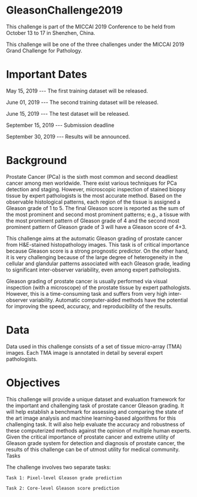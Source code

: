 # GleasonChallenge2019
  This challenge is part of the MICCAI 2019 Conference to be held from October 13 to 17 in Shenzhen, China.

  This challenge will be one of the three challenges under the MICCAI 2019 Grand Challenge for Pathology.
# Important Dates
  May 15, 2019 ---               The first training dataset will be released.

  June 01, 2019 ---              The second training dataset will be released.

  June 15, 2019 ---              The test dataset will be released.

  September 15, 2019 ---    Submission deadline

  September 30, 2019 ---    Results will be announced.

# Background
  Prostate Cancer (PCa) is the sixth most common and second deadliest cancer among men worldwide. There exist various techniques for PCa detection and staging. However, microscopic inspection of stained biopsy tissue by expert pathologists is the most accurate method. Based on the observable histological patterns, each region of the tissue is assigned a Gleason grade of 1 to 5. The final Gleason score is reported as the sum of the most prominent and second most prominent patterns; e.g., a tissue with the most prominent pattern of Gleason grade of 4 and the second most prominent pattern of Gleason grade of 3 will have a Gleason score of 4+3.

  This challenge aims at the automatic Gleason grading of prostate cancer from H&E-stained histopathology images. This task is of critical importance because Gleason score is a strong prognostic predictor. On the other hand, it is very challenging because of the large degree of heterogeneity in the cellular and glandular patterns associated with each Gleason grade, leading to significant inter-observer variability, even among expert pathologists.

  Gleason grading of prostate cancer is usually performed via visual inspection (with a microscope) of the prostate tissue by expert pathologists. However, this is a time-consuming task and suffers from very high inter-observer variability. Automatic computer-aided methods have the potential for improving the speed, accuracy, and reproducibility of the results.


# Data
  Data used in this challenge consists of a set of tissue micro-array (TMA) images. Each TMA image is annotated in detail by several expert pathologists.

# Objectives
  This challenge will provide a unique dataset and evaluation framework for the important and challenging task of prostate cancer Gleason grading. It will help establish a benchmark for assessing and comparing the state of the art image analysis and machine learning-based algorithms for this challenging task. It will also help evaluate the accuracy and robustness of these computerized methods against the opinion of multiple human experts. Given the critical importance of prostate cancer and extreme utility of Gleason grade system for detection and diagnosis of prostate cancer, the results of this challenge can be of utmost utility for medical community.
Tasks

  The challenge involves two separate tasks:

    Task 1: Pixel-level Gleason grade prediction

    Task 2: Core-level Gleason score prediction



